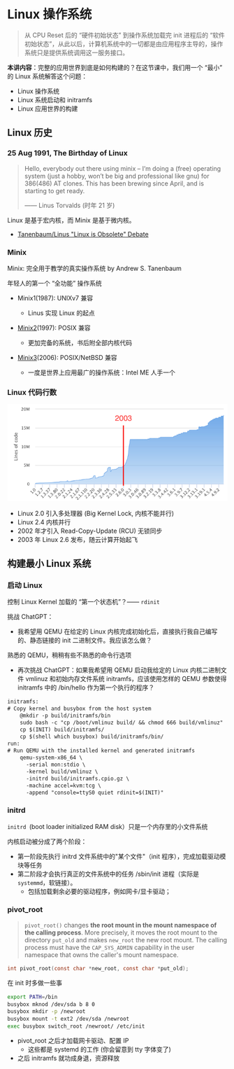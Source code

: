 # Linux 操作系统

> 从 CPU Reset 后的 “硬件初始状态” 到操作系统加载完 init 进程后的 “软件初始状态”，从此以后，计算机系统中的一切都是由应用程序主导的，操作系统只是提供系统调用这一服务接口。

**本讲内容**：完整的应用世界到底是如何构建的？在这节课中，我们用一个 “最小” 的 Linux 系统解答这个问题：

- Linux 操作系统
- Linux 系统启动和 initramfs
- Linux 应用世界的构建

## Linux 历史

### 25 Aug 1991, The Birthday of Linux

> Hello, everybody out there using minix – I’m doing a (free) operating system (just a hobby, won’t be big and professional like gnu) for 386(486) AT clones. This has been brewing since April, and is starting to get ready.
>
> —— Linus Torvalds (时年 21 岁)

Linux 是基于宏内核，而 Minix 是基于微内核。

- [Tanenbaum/Linus "Linux is Obsolete" Debate](https://www.oreilly.com/openbook/opensources/book/appa.html)

### Minix

Minix: 完全用于教学的真实操作系统  by Andrew S. Tanenbaum

年轻人的第一个 “全功能” 操作系统

- Minix1(1987): UNIXv7 兼容
  - Linus 实现 Linux 的起点
- [Minix2](http://download.minix3.org/previous-versions/Intel-2.0.4/)(1997): POSIX 兼容
  - 更加完备的系统，书后附全部内核代码

- [Minix3](http://minix3.org/)(2006): POSIX/NetBSD 兼容
  - 一度是世界上应用最广的操作系统：Intel ME 人手一个

### Linux 代码行数

![img](pics/kernel-loc.png)

- Linux 2.0 引入多处理器 (Big Kernel Lock, 内核不能并行)
- Linux 2.4 内核并行
- 2002 年才引入 Read-Copy-Update (RCU) 无锁同步
- 2003 年 Linux 2.6 发布，随云计算开始起飞

## 构建最小 Linux 系统

### 启动 Linux

控制 Linux Kernel 加载的 “第一个状态机”？—— `rdinit`

挑战 ChatGPT：

- 我希望用 QEMU 在给定的 Linux 内核完成初始化后，直接执行我自己编写的、静态链接的 init 二进制文件。我应该怎么做？ 

熟悉的 QEMU，稍稍有些不熟悉的命令行选项

- 再次挑战 ChatGPT：如果我希望用 QEMU 启动我给定的 Linux 内核二进制文件 vmlinuz 和初始内存文件系统 initramfs，应该使用怎样的 QEMU 参数使得 initramfs 中的 /bin/hello 作为第一个执行的程序？

```shell
initramfs:
# Copy kernel and busybox from the host system
	@mkdir -p build/initramfs/bin
	sudo bash -c "cp /boot/vmlinuz build/ && chmod 666 build/vmlinuz"
	cp $(INIT) build/initramfs/
	cp $(shell which busybox) build/initramfs/bin/
run:
# Run QEMU with the installed kernel and generated initramfs
    qemu-system-x86_64 \
      -serial mon:stdio \
      -kernel build/vmlinuz \
      -initrd build/initramfs.cpio.gz \
      -machine accel=kvm:tcg \
      -append "console=ttyS0 quiet rdinit=$(INIT)"
```

### initrd

`initrd `(boot loader initialized RAM disk）只是一个内存里的小文件系统

内核启动被分成了两个阶段：

- 第一阶段先执行 initrd 文件系统中的"某个文件"（init 程序），完成加载驱动模块等任务
- 第二阶段才会执行真正的文件系统中的任务 /sbin/init 进程（实际是 `systemmd`，软链接）。
  - 包括加载剩余必要的驱动程序，例如网卡/显卡驱动；

### pivot_root

> `pivot_root()` changes **the root mount in the mount namespace of the calling process**. More precisely, it moves the root mount to the directory `put_old` and makes `new_root` the new root mount. The calling process must have the `CAP_SYS_ADMIN` capability in the user namespace that owns the caller's mount namespace.

```c
int pivot_root(const char *new_root, const char *put_old);
```

在 init 时多做一些事

```bash
export PATH=/bin
busybox mknod /dev/sda b 8 0
busybox mkdir -p /newroot
busybox mount -t ext2 /dev/sda /newroot
exec busybox switch_root /newroot/ /etc/init
```

- pivot_root 之后才加载网卡驱动、配置 IP
  - 这些都是 systemd 的工作 (你会留意到 tty 字体变了)
- 之后 initramfs 就功成身退，资源释放
